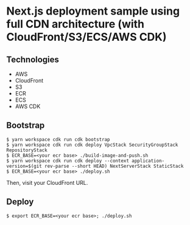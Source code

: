 # Next.js deployment sample using full CDN architecture (with CloudFront/S3/ECS/AWS CDK)

## Technologies

- AWS
- CloudFront
- S3
- ECR
- ECS
- AWS CDK

## Bootstrap

```
$ yarn workspace cdk run cdk bootstrap
$ yarn workspace cdk run cdk deploy VpcStack SecurityGroupStack RepositoryStack
$ ECR_BASE=<your ecr base> ./build-image-and-push.sh
$ yarn workspace cdk run cdk deploy --context application-version=$(git rev-parse --short HEAD) NextServerStack StaticStack
$ ECR_BASE=<your ecr base> ./deploy.sh
```

Then, visit your CloudFront URL.

## Deploy

```
$ export ECR_BASE=<your ecr base>; ./deploy.sh
```
